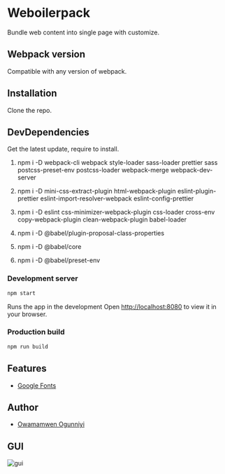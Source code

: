 # Weboilerpack

Bundle web content into single page with customize.

## Webpack version
Compatible with any version of webpack.

## Installation

Clone the repo.

## DevDependencies

Get the latest update, require to install.

1. npm i -D webpack-cli webpack style-loader sass-loader prettier sass postcss-preset-env postcss-loader webpack-merge webpack-dev-server

2. npm i -D mini-css-extract-plugin html-webpack-plugin eslint-plugin-prettier eslint-import-resolver-webpack eslint-config-prettier

3. npm i -D eslint css-minimizer-webpack-plugin css-loader cross-env copy-webpack-plugin clean-webpack-plugin babel-loader

4. npm i -D @babel/plugin-proposal-class-properties

5. npm i -D @babel/core

6. npm i -D @babel/preset-env

### Development server

```bash
npm start
```

Runs the app in the development
Open [http://localhost:8080](http://localhost:8080) to view it in your browser.

### Production build

```bash
npm run build
```

## Features

- [Google Fonts](https://fonts.google.com/specimen/Inter)

## Author

- [Owamamwen Ogunniyi](https://owas-resume.web.app)


## GUI

![gui](https://user-images.githubusercontent.com/24244287/162844847-a7b65c1f-d531-46b2-bed0-f2600baebb51.png)

